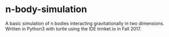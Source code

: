 # n-body-simulation
A basic simulation of n bodies interacting gravitationally in two dimensions. Written in Python3 with turtle using the IDE trinket.io in Fall 2017.
